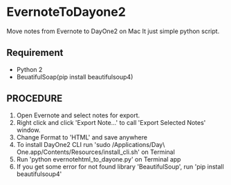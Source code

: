 # EvernoteToDayone2
Move notes from Evernote to DayOne2 on Mac
It just simple python script.

## Requirement

- Python 2
- BeuatifulSoap(pip install beautifulsoup4)

## PROCEDURE

1. Open Evernote and select notes for export.
1. Right click and click 'Export Note...' to call 'Export Selected Notes' window.
1. Change Format to 'HTML' and save anywhere
1. To install DayOne2 CLI run 'sudo /Applications/Day\ One.app/Contents/Resources/install_cli.sh' on Terminal
1. Run 'python evernotehtml_to_dayone.py' on Terminal app
1. If you get some error for not found library 'BeautifulSoup', run 'pip install beautifulsoup4'
